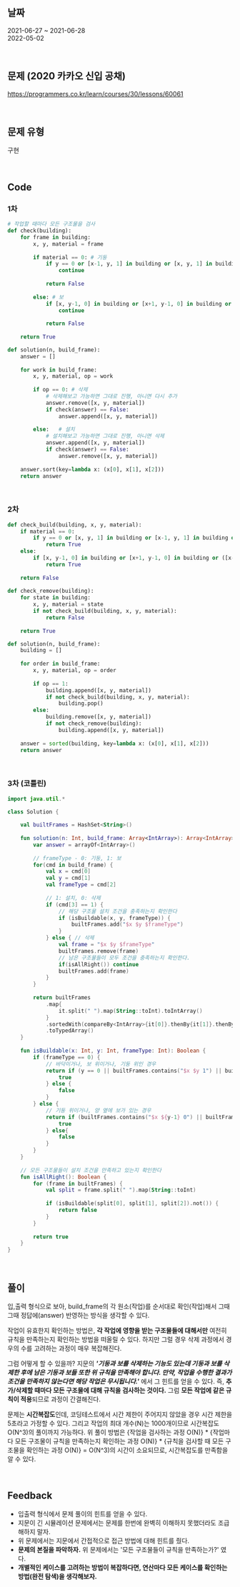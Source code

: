 ## 날짜
2021-06-27 ~ 2021-06-28<br>
2022-05-02

<br>

## 문제 (2020 카카오 신입 공채)
https://programmers.co.kr/learn/courses/30/lessons/60061

<br>

## 문제 유형
구현

<br>

## Code

### 1차

```python
# 작업할 때마다 모든 구조물을 검사
def check(building):
    for frame in building:
        x, y, material = frame
        
        if material == 0: # 기둥
            if y == 0 or [x-1, y, 1] in building or [x, y, 1] in building or [x, y-1, 0] in building:
                continue
                
            return False
        
        else: # 보
            if [x, y-1, 0] in building or [x+1, y-1, 0] in building or ([x-1, y, 1] in building and [x+1, y, 1] in building):
                continue
            
            return False
    
    return True

def solution(n, build_frame):
    answer = []
    
    for work in build_frame:
        x, y, material, op = work
        
        if op == 0: # 삭제
            # 삭제해보고 가능하면 그대로 진행, 아니면 다시 추가
            answer.remove([x, y, material])
            if check(answer) == False:
                answer.append([x, y, material])
                
        else:   # 설치
            # 설치해보고 가능하면 그대로 진행, 아니면 삭제
            answer.append([x, y, material])
            if check(answer) == False:
                answer.remove([x, y, material])
    
    answer.sort(key=lambda x: (x[0], x[1], x[2]))
    return answer
```
<br>

### 2차

```python
def check_build(building, x, y, material):
    if material == 0:
        if y == 0 or [x, y, 1] in building or [x-1, y, 1] in building or [x, y-1, 0] in building:
            return True
    else:
        if [x, y-1, 0] in building or [x+1, y-1, 0] in building or ([x-1, y, 1] in building and [x+1, y, 1] in building):
            return True
        
    return False
        
def check_remove(building):
    for state in building:
        x, y, material = state
        if not check_build(building, x, y, material):
            return False
        
    return True

def solution(n, build_frame):
    building = []
    
    for order in build_frame:
        x, y, material, op = order
        
        if op == 1:
            building.append([x, y, material])
            if not check_build(building, x, y, material):
                building.pop()
        else:
            building.remove([x, y, material])
            if not check_remove(building):
                building.append([x, y, material])
    
    answer = sorted(building, key=lambda x: (x[0], x[1], x[2]))
    return answer
```

<br>

### 3차 (코틀린)
```kotlin
import java.util.*

class Solution {
    
    val builtFrames = HashSet<String>()
    
    fun solution(n: Int, build_frame: Array<IntArray>): Array<IntArray> {
        var answer = arrayOf<IntArray>()
        
        // frameType - 0: 기둥, 1: 보
        for(cmd in build_frame) {
            val x = cmd[0]
            val y = cmd[1]
            val frameType = cmd[2]
            
            // 1: 설치, 0: 삭제
            if (cmd[3] == 1) {
                // 해당 구조물 설치 조건을 충족하는지 확인한다
                if (isBuildable(x, y, frameType)) {
                    builtFrames.add("$x $y $frameType")
                }
            } else { // 삭제
                val frame = "$x $y $frameType"
                builtFrames.remove(frame)
                // 남은 구조물들이 모두 조건을 충족하는지 확인한다.
                if(isAllRight()) continue
                builtFrames.add(frame)
            }
        }
        
        return builtFrames
            .map{
                it.split(" ").map(String::toInt).toIntArray()
            }
            .sortedWith(compareBy<IntArray>{it[0]}.thenBy{it[1]}.thenBy{it[2]}) // x, y, 구조물 순으로 정렬
            .toTypedArray()
    }
    
    fun isBuildable(x: Int, y: Int, frameType: Int): Boolean {
        if (frameType == 0) {
            // 바닥이거나, 보 위이거나, 기둥 위인 경우
            return if (y == 0 || builtFrames.contains("$x $y 1") || builtFrames.contains("${x-1} $y 1") || builtFrames.contains("$x ${y-1} 0")) {
                true
            } else {
                false
            }
        } else {
            // 기둥 위이거나, 양 옆에 보가 있는 경우
            return if (builtFrames.contains("$x ${y-1} 0") || builtFrames.contains("${x+1} ${y-1} 0") || (builtFrames.contains("${x-1} $y 1") && builtFrames.contains("${x+1} $y 1"))){
                true
            } else{
                false
            }
        }
    }
    
    // 모든 구조물들이 설치 조건을 만족하고 있는지 확인한다
    fun isAllRight(): Boolean {
        for (frame in builtFrames) {
            val split = frame.split(" ").map(String::toInt)
        
            if (isBuildable(split[0], split[1], split[2]).not()) {
                return false
            }
        }
        
        return true
    }
}
```

<br>

## 풀이
입,출력 형식으로 보아, build_frame의 각 원소(작업)를 순서대로 확인(작업)해서 그때 그때 정답에(answer) 반영하는 방식을 생각할 수 있다.

작업이 유효한지 확인하는 방법은, **각 작업에 영향을 받는 구조물들에 대해서만** 여전히 규칙을 만족하는지 확인하는 방법을 떠올릴 수 있다. 하지만 그럴 경우 삭제 과정에서 경우의 수를 고려하는 과정이 매우 복잡해진다.

그럼 어떻게 할 수 있을까? 지문의 ***'기둥과 보를 삭제하는 기능도 있는데 기둥과 보를 삭제한 후에 남은 기둥과 보들 또한 위 규칙을 만족해야 합니다. 만약, 작업을 수행한 결과가 조건을 만족하지 않는다면 해당 작업은 무시됩니다.'*** 에서 그 힌트를 얻을 수 있다. 즉, **추가/삭제할 때마다 모든 구조물에 대해 규칙을 검사하는 것이다.** 그럼 **모든 작업에 같은 규칙이 적용**되므로 과정이 간결해진다.

문제는 **시간복잡도**인데, 코딩테스트에서 시간 제한이 주어지지 않았을 경우 시간 제한을 5초라고 가정할 수 있다. 그리고 작업의 최대 개수(N)는 1000개이므로 시간복잡도 O(N^3)의 풀이까지 가능하다. 위 풀이 방법은 {작업을 검사하는 과정 O(N)} * {작업마다 모든 구조물이 규칙을 만족하는지 확인하는 과정 O(N)} * {규칙을 검사할 때 모든 구조물을 확인하는 과정 O(N)} = O(N^3)의 시간이 소요되므로, 시간복잡도를 만족함을 알 수 있다.


<br>

## Feedback
- 입출력 형식에서 문제 풀이의 힌트를 얻을 수 있다. 
- 지문이 긴 시뮬레이션 문제에서는 문제를 한번에 완벽히 이해하지 못했더라도 조급해하지 말자.
- 위 문제에서는 지문에서 간접적으로 접근 방법에 대해 힌트를 줬다.
- **문제의 본질을 파악하자.** 위 문제에서는 '모든 구조물들이 규칙을 만족하는가?' 였다.
- **개별적인 케이스를 고려하는 방법이 복잡하다면, 연산마다 모든 케이스를 확인하는 방법(완전 탐색)을 생각해보자.**